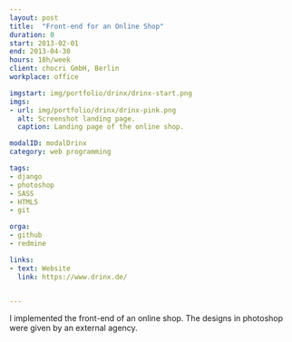```yaml
---
layout: post
title:  "Front-end for an Online Shop"
duration: 0
start: 2013-02-01
end: 2013-04-30
hours: 18h/week
client: chocri GmbH, Berlin
workplace: office

imgstart: img/portfolio/drinx/drinx-start.png
imgs:
- url: img/portfolio/drinx/drinx-pink.png
  alt: Screenshot landing page.
  caption: Landing page of the online shop.

modalID: modalDrinx
category: web programming

tags:
- django
- photoshop
- SASS
- HTML5
- git

orga:
- github
- redmine

links:
- text: Website
  link: https://www.drinx.de/


---
```

I implemented the front-end of an online shop. The designs in photoshop were given by an external agency.